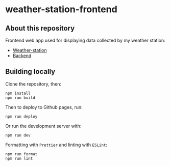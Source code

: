 # weather-station-frontend

## About this repository

Frontend web app used for displaying data collected by my weather station:

- [Weather-station](https://github.com/Bladesheng/weather-station-V1)
- [Backend](https://github.com/Bladesheng/weather-station-backend)

## Building locally

Clone the repository, then:

```
npm install
npm run build
```

Then to deploy to Github pages, run:

```
npm run deploy
```

Or run the development server with:

```
npm run dev
```

Formatting with `Prettier` and linting with `ESLint`:

```
npm run format
npm run lint
```
